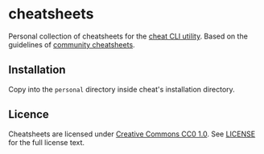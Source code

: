 # cheatsheets
Personal collection of cheatsheets for the [cheat CLI utility](https://github.com/cheat/cheat).
Based on the guidelines of [community cheatsheets](https://github.com/cheat/cheatsheets).

## Installation
Copy into the `personal` directory inside cheat's installation directory.

## Licence
Cheatsheets are licensed under [Creative Commons CC0 1.0](https://creativecommons.org/publicdomain/zero/1.0/legalcode). See [LICENSE](https://github.com/bantheadmin/cheatsheets/blob/main/README.md) for the full license text.